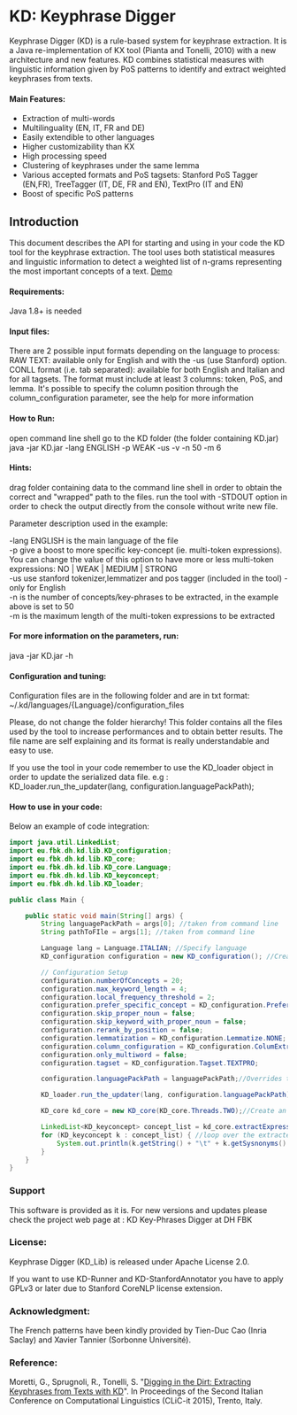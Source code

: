 KD: Keyphrase Digger
====================


Keyphrase Digger (KD) is a rule-based system for keyphrase extraction. It is a Java re-implementation of KX tool (Pianta and Tonelli, 2010) with a new architecture and new features. KD combines statistical measures with linguistic information given by PoS patterns to identify and extract weighted keyphrases from texts.

#### Main Features:

* Extraction of multi-words
* Multilinguality (EN, IT, FR and DE)
* Easily extendible to other languages
* Higher customizability than KX
* High processing speed
* Clustering of keyphrases under the same lemma
* Various accepted formats and PoS tagsets: Stanford PoS Tagger (EN,FR), TreeTagger (IT, DE, FR and EN), TextPro (IT and EN)
* Boost of specific PoS patterns




Introduction
------------

This document describes the API for starting and using in your code the KD tool for the keyphrase extraction. The tool uses both statistical measures and linguistic information to detect a weighted list of n-grams representing the most important concepts of a text.
[Demo](dhlab.fbk.eu:8080/KD_KeyDigger/)


#### Requirements:

Java 1.8+ is needed


#### Input files:

There are 2 possible input formats depending on the language to process:
RAW TEXT: available only for English and with the -us (use Stanford) option.
CONLL format (i.e. tab separated): available for both English and Italian and for all tagsets. The format must include at least 3 columns: token, PoS, and lemma. It's possible to specify the column position through the column_configuration parameter, see the help for more information

#### How to Run:

open command line shell
go to the KD folder (the folder containing KD.jar)
java -jar KD.jar -lang ENGLISH -p WEAK -us -v -n 50 -m 6 <Folder or File to be processed>

#### Hints:

drag folder containing data to the command line shell in order to obtain the correct and "wrapped" path to the files.
run the tool with -STDOUT option in order to check the output directly from the console without write new file.

Parameter description used in the example:

-lang ENGLISH is the main language of the file  
-p give a boost to more specific key-concept (ie. multi-token expressions). You can change the value of this option to have more or less multi-token expressions: NO | WEAK | MEDIUM | STRONG  
-us use stanford tokenizer,lemmatizer and pos tagger (included in the tool) - only for English  
-n is the number of concepts/key-phrases to be extracted, in the example above is set to 50  
-m is the maximum length of the multi-token expressions to be extracted  

#### For more information on the parameters, run: 
java -jar KD.jar -h

#### Configuration and tuning:

Configuration files are in the following folder and are in txt format:
~/.kd/languages/{Language}/configuration_files

Please, do not change the folder hierarchy!
This folder contains all the files used by the tool to increase performances and to obtain better results.
The file name are self explaining and its format is really understandable and easy to use.

If you use the tool in your code remember to use the KD_loader object in order to update the serialized data file.
e.g : KD_loader.run_the_updater(lang, configuration.languagePackPath);

#### How to use in your code:

Below an example of code integration:

```java
import java.util.LinkedList;
import eu.fbk.dh.kd.lib.KD_configuration;
import eu.fbk.dh.kd.lib.KD_core;
import eu.fbk.dh.kd.lib.KD_core.Language;
import eu.fbk.dh.kd.lib.KD_keyconcept;
import eu.fbk.dh.kd.lib.KD_loader;

public class Main {

    public static void main(String[] args) {
        String languagePackPath = args[0]; //taken from command line
        String pathToFIle = args[1]; //taken from command line

        Language lang = Language.ITALIAN; //Specify language
        KD_configuration configuration = new KD_configuration(); //Creates a new instance of KD_Configuration object

        // Configuration Setup
        configuration.numberOfConcepts = 20;
        configuration.max_keyword_length = 4;
        configuration.local_frequency_threshold = 2;
        configuration.prefer_specific_concept = KD_configuration.Prefer_Specific_Concept.MEDIUM;
        configuration.skip_proper_noun = false;
        configuration.skip_keyword_with_proper_noun = false;
        configuration.rerank_by_position = false;
        configuration.lemmatization = KD_configuration.Lemmatize.NONE;
        configuration.column_configuration = KD_configuration.ColumExtraction.TOKEN_POS_LEMMA;
        configuration.only_multiword = false;
        configuration.tagset = KD_configuration.Tagset.TEXTPRO;

        configuration.languagePackPath = languagePackPath;//Overrides the default path with the new one taken from the command line parameter

        KD_loader.run_the_updater(lang, configuration.languagePackPath); //Updates the configuration file if something is changed

        KD_core kd_core = new KD_core(KD_core.Threads.TWO);//Create an instance of the KD core

        LinkedList<KD_keyconcept> concept_list = kd_core.extractExpressions(lang, configuration, pathToFIle, null);
        for (KD_keyconcept k : concept_list) { //loop over the extracted key_phrases and print the results
            System.out.println(k.getString() + "\t" + k.getSysnonyms() + "\t" + k.score + "\t" + k.frequency);
        }
    }
}
```    

### Support

This software is provided as it is. For new versions and updates please check the project web page at : KD Key-Phrases Digger at DH FBK


### License:
Keyphrase Digger (KD_Lib) is released under Apache License 2.0.

If you want to use KD-Runner and KD-StanfordAnnotator you have to apply GPLv3 or later due to Stanford CoreNLP license extension. 

### Acknowledgment:
The French patterns have been kindly provided by Tien-Duc Cao (Inria Saclay) and Xavier Tannier (Sorbonne Université). 


### Reference:

Moretti, G., Sprugnoli, R., Tonelli, S. "[Digging in the Dirt: Extracting Keyphrases from Texts with KD](https://iris.unito.it/retrieve/handle/2318/1532924/75495/Accademia_University_Press_978-88-99200-62-6.pdf#page=200)". In Proceedings of the Second Italian Conference on Computational Linguistics (CLiC-it 2015), Trento, Italy.